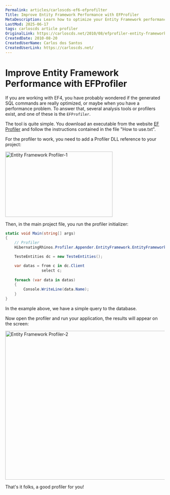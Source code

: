 ```yaml
---
Permalink: articles/carloscds-ef6-efprofilter
Title: Improve Entity Framework Performance with EFProfiler
MetaDescription: Learn how to optimize your Entity Framework performance with EFProfiler, a simple analysis tool that helps you identify and fix performance issues.
LastMod: 2025-06-17
tags: carloscds article profiler
OriginalLink: https://carloscds.net/2010/08/efprofiler-entity-framework-profiler/
CreatedDate: 2010-08-20
CreatedUserName: Carlos dos Santos
CreatedUserLink: https://carloscds.net/
---
```


# Improve Entity Framework Performance with EFProfiler

If you are working with EF4, you have probably wondered if the generated SQL commands are really optimized, or maybe when you have a performance problem. To answer that, several analysis tools or profilers exist, and one of these is the `EFProfiler`.

The tool is quite simple. You download an executable from the website [EF Profiler](https://hibernatingrhinos.com/products/EFProf) and follow the instructions contained in the file "How to use.txt".

For the profiler to work, you need to add a Profiler DLL reference to your project:

<img src="https://carloscds.net/wp-content/uploads/2010/08/image_thumb2.png" width="339" height="206" alt="Entity Framework Profiler-1">

Then, in the main project file, you run the profiler initializer:

```csharp
static void Main(string[] args)
{
    // Profiler
    HibernatingRhinos.Profiler.Appender.EntityFramework.EntityFrameworkProfiler.Initialize();

    TesteEntities dc = new TesteEntities();

    var datas = from c in dc.Client
                select c;
                
    foreach (var data in datas)
    {
        Console.WriteLine(data.Name);
    }
}
```

In the example above, we have a simple query to the database.

Now open the profiler and run your application, the results will appear on the screen:

<img src="https://carloscds.net/wp-content/uploads/2010/08/image_thumb4.png" width="883" height="469" alt="Entity Framework Profiler-2">

That's it folks, a good profiler for you!